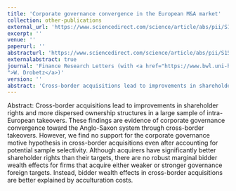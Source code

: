 ```yaml
---
title: 'Corporate governance convergence in the European M&A market'
collection: other-publications
external_url: 'https://www.sciencedirect.com/science/article/abs/pii/S1544612318306421?via%3Dihub'
excerpt: ''
venue: ''
paperurl: ''
abstracturl: 'https://www.sciencedirect.com/science/article/abs/pii/S1544612318306421?via%3Dihub'
externalabstract: true
journal: 'Finance Research Letters (with <a href="https://www.bwl.uni-hamburg.de/finance/team/drobetz.html
">W. Drobetz</a>)'
version: ''
abstract: 'Cross-border acquisitions lead to improvements in shareholder rights and more dispersed ownership structures in a large sample of intra-European takeovers. These findings are evidence of corporate governance convergence toward the Anglo-Saxon system through cross-border takeovers. However, we find no support for the corporate governance motive hypothesis in cross-border acquisitions even after accounting for potential sample selectivity. Although acquirers have significantly better shareholder rights than their targets, there are no robust marginal bidder wealth effects for firms that acquire either weaker or stronger governance foreign targets. Instead, bidder wealth effects in cross-border acquisitions are better explained by acculturation costs.'
---
```


Abstract: Cross-border acquisitions lead to improvements in shareholder rights and more dispersed ownership structures in a large sample of intra-European takeovers. These findings are evidence of corporate governance convergence toward the Anglo-Saxon system through cross-border takeovers. However, we find no support for the corporate governance motive hypothesis in cross-border acquisitions even after accounting for potential sample selectivity. Although acquirers have significantly better shareholder rights than their targets, there are no robust marginal bidder wealth effects for firms that acquire either weaker or stronger governance foreign targets. Instead, bidder wealth effects in cross-border acquisitions are better explained by acculturation costs.
